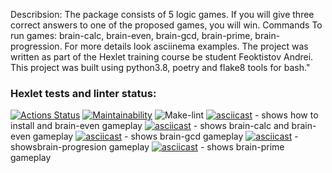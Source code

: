 Describsion: The package consists of 5 logic games. If you will give three correct answers to one of the proposed games, you will win. Commands To run games: brain-calc, brain-even, brain-gcd, brain-prime, brain-progression. For more details look asciinema examples. The project was written as part of the Hexlet training course be student Feoktistov Andrei. This project was built using python3.8, poetry and flake8 tools for bash."

### Hexlet tests and linter status:
[![Actions Status](https://github.com/FeoktistovAE/python-project-lvl1/workflows/hexlet-check/badge.svg)](https://github.com/FeoktistovAE/python-project-lvl1/actions)
[![Maintainability](https://api.codeclimate.com/v1/badges/c0b3abfa21d1af975239/maintainability)](https://codeclimate.com/github/FeoktistovAE/python-project-lvl1/maintainability)
![Make-lint](https://github.com/FeoktistovAE/python-project-lvl1/actions/workflows/hexlet-make-lint.yml/badge.svg)
[![asciicast](https://asciinema.org/a/483225.svg)](https://asciinema.org/a/483225) - shows how to install and brain-even gameplay
[![asciicast](https://asciinema.org/a/484806.svg)](https://asciinema.org/a/484806) - shows brain-calc and brain-even gameplay
[![asciicast](https://asciinema.org/a/484907.svg)](https://asciinema.org/a/484907) - shows brain-gcd gameplay
[![asciicast](https://asciinema.org/a/485425.svg)](https://asciinema.org/a/485425) - showsbrain-progresion gameplay
[![asciicast](https://asciinema.org/a/485458.svg)](https://asciinema.org/a/485458) - shows brain-prime gameplay